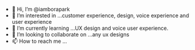 - 👋 Hi, I’m @iamborapark
- 👀 I’m interested in ...customer experience, design, voice experience and user experience
- 🌱 I’m currently learning ...UX design and voice user experience.
- 💞️ I’m looking to collaborate on ...any ux designs
- 📫 How to reach me ...

<!---
iamborapark/iamborapark is a ✨ special ✨ repository because its `README.md` (this file) appears on your GitHub profile.
You can click the Preview link to take a look at your changes.
--->
